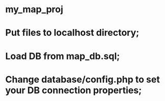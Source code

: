 # my_map_proj
# Put files to localhost directory;
# Load DB from map_db.sql;
# Change database/config.php to set your DB connection properties;
